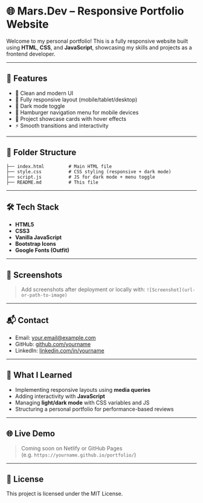 # 🌐 Mars.Dev – Responsive Portfolio Website

Welcome to my personal portfolio! This is a fully responsive website built using **HTML**, **CSS**, and **JavaScript**, showcasing my skills and projects as a frontend developer.

---

## 🚀 Features

- 🎨 Clean and modern UI
- 📱 Fully responsive layout (mobile/tablet/desktop)
- 🌙 Dark mode toggle
- 🍔 Hamburger navigation menu for mobile devices
- 💼 Project showcase cards with hover effects
- ⚡ Smooth transitions and interactivity

---

## 📁 Folder Structure

```
├── index.html         # Main HTML file
├── style.css          # CSS styling (responsive + dark mode)
├── script.js          # JS for dark mode + menu toggle
├── README.md          # This file
```

---

## 🛠️ Tech Stack

- **HTML5**
- **CSS3**
- **Vanilla JavaScript**
- **Bootstrap Icons**
- **Google Fonts (Outfit)**

---

## 📸 Screenshots

> Add screenshots after deployment or locally with:
> `![Screenshot](url-or-path-to-image)`

---

## 📬 Contact

- Email: [your.email@example.com](mailto:your.email@example.com)
- GitHub: [github.com/yourname](https://github.com/yourname)
- LinkedIn: [linkedin.com/in/yourname](https://linkedin.com/in/yourname)

---

## 🧠 What I Learned

- Implementing responsive layouts using **media queries**
- Adding interactivity with **JavaScript**
- Managing **light/dark mode** with CSS variables and JS
- Structuring a personal portfolio for performance-based reviews

---

## 🌐 Live Demo

> Coming soon on Netlify or GitHub Pages  
> (e.g. `https://yourname.github.io/portfolio/`)

---

## 📌 License

This project is licensed under the MIT License.